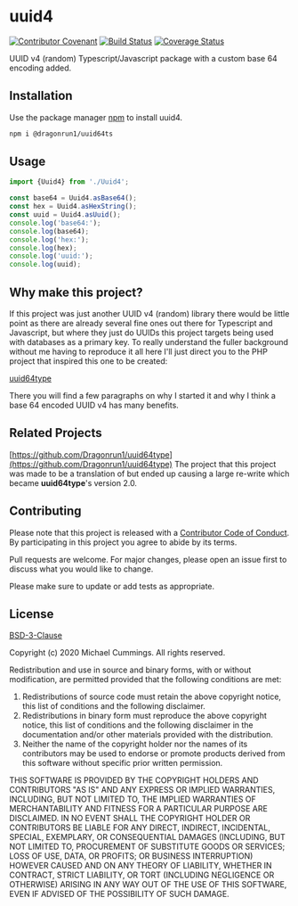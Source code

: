 # uuid4

[![Contributor Covenant](https://img.shields.io/badge/Contributor%20Covenant-v2.0%20adopted-ff69b4.svg)](CODE_OF_CONDUCT.md)
[![Build Status](https://travis-ci.org/Dragonrun1/uuid64ts.svg?branch=master)](https://travis-ci.org/Dragonrun1/uuid64ts)
[![Coverage Status](https://coveralls.io/repos/github/Dragonrun1/uuid64ts/badge.svg?branch=master)](https://coveralls.io/github/Dragonrun1/uuid64ts?branch=master)

UUID v4 (random) Typescript/Javascript package with a custom base 64 encoding added.

## Installation

Use the package manager [npm](https://www.npmjs.com/) to install uuid4.

```bash
npm i @dragonrun1/uuid64ts
```

## Usage

```typescript
import {Uuid4} from './Uuid4';

const base64 = Uuid4.asBase64();
const hex = Uuid4.asHexString();
const uuid = Uuid4.asUuid();
console.log('base64:');
console.log(base64);
console.log('hex:');
console.log(hex);
console.log('uuid:');
console.log(uuid);
```

## Why make this project?

If this project was just another UUID v4 (random) library there would be
little point as there are already several fine ones out there for Typescript and
Javascript, but where they just do UUIDs this project targets being used with
databases as a primary key. To really understand the fuller background without
me having to reproduce it all here I'll just direct you to the PHP project that
inspired this one to be created:

[uuid64type](https://github.com/Dragonrun1/uuid64type)

There you will find a few paragraphs on why I started it and why I think a base
64 encoded UUID v4 has many benefits.

## Related Projects

[https://github.com/Dragonrun1/uuid64type](https://github.com/Dragonrun1/uuid64type)
The project that this project was made to be a translation of but ended up
causing a large re-write which became __uuid64type__'s version 2.0.

## Contributing

Please note that this project is released with a
[Contributor Code of Conduct](CODE_OF_CONDUCT.md).
By participating in this project you agree to abide by its terms.

Pull requests are welcome. For major changes, please open an issue first to
discuss what you would like to change.

Please make sure to update or add tests as appropriate.

## License
[BSD-3-Clause](https://spdx.org/licenses/BSD-3-Clause.html)

Copyright (c) 2020 Michael Cummings. All rights reserved.

Redistribution and use in source and binary forms, with or without modification,
are permitted provided that the following conditions are met:

1. Redistributions of source code must retain the above copyright notice,
this list of conditions and the following disclaimer.
2. Redistributions in binary form must reproduce the above copyright notice,
 this list of conditions and the following disclaimer in the documentation
 and/or other materials provided with the distribution.
3. Neither the name of the copyright holder nor the names of its
contributors may be used to endorse or promote products derived from this
software without specific prior written permission.

THIS SOFTWARE IS PROVIDED BY THE COPYRIGHT HOLDERS AND CONTRIBUTORS "AS IS" AND
ANY EXPRESS OR IMPLIED WARRANTIES, INCLUDING, BUT NOT LIMITED TO, THE IMPLIED
WARRANTIES OF MERCHANTABILITY AND FITNESS FOR A PARTICULAR PURPOSE ARE
DISCLAIMED. IN NO EVENT SHALL THE COPYRIGHT HOLDER OR CONTRIBUTORS BE LIABLE FOR
ANY DIRECT, INDIRECT, INCIDENTAL, SPECIAL, EXEMPLARY, OR CONSEQUENTIAL DAMAGES
(INCLUDING, BUT NOT LIMITED TO, PROCUREMENT OF SUBSTITUTE GOODS OR SERVICES;
LOSS OF USE, DATA, OR PROFITS; OR BUSINESS INTERRUPTION) HOWEVER CAUSED AND ON
ANY THEORY OF LIABILITY, WHETHER IN CONTRACT, STRICT LIABILITY, OR TORT
(INCLUDING NEGLIGENCE OR OTHERWISE) ARISING IN ANY WAY OUT OF THE USE OF THIS
SOFTWARE, EVEN IF ADVISED OF THE POSSIBILITY OF SUCH DAMAGE.
